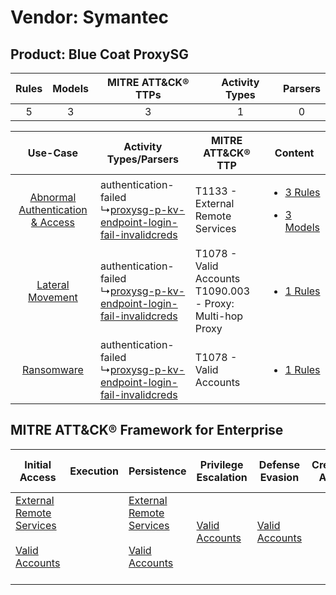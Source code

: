 Vendor: Symantec
================
Product: Blue Coat ProxySG
--------------------------
| Rules | Models | MITRE ATT&CK® TTPs | Activity Types | Parsers |
|:-----:|:------:|:------------------:|:--------------:|:-------:|
|   5   |   3    |         3          |       1        |    0    |

|    Use-Case    | Activity Types/Parsers    | MITRE ATT&CK® TTP    | Content    |
|:----:| ---- | ---- | ---- |
| [Abnormal Authentication & Access](../../../UseCases/uc_abnormal_authentication_&_access.md) |  authentication-failed<br> ↳[proxysg-p-kv-endpoint-login-fail-invalidcreds](Ps/pC_proxysgpkvendpointloginfailinvalidcreds.md)<br> | T1133 - External Remote Services<br>    | [<ul><li>3 Rules</li></ul><ul><li>3 Models</li></ul>](RM/r_m_symantec_blue_coat_proxysg_Abnormal_Authentication_&_Access.md) |
|    [Lateral Movement](../../../UseCases/uc_lateral_movement.md)    |  authentication-failed<br> ↳[proxysg-p-kv-endpoint-login-fail-invalidcreds](Ps/pC_proxysgpkvendpointloginfailinvalidcreds.md)<br> | T1078 - Valid Accounts<br>T1090.003 - Proxy: Multi-hop Proxy<br> | [<ul><li>1 Rules</li></ul>](RM/r_m_symantec_blue_coat_proxysg_Lateral_Movement.md)    |
|    [Ransomware](../../../UseCases/uc_ransomware.md)    |  authentication-failed<br> ↳[proxysg-p-kv-endpoint-login-fail-invalidcreds](Ps/pC_proxysgpkvendpointloginfailinvalidcreds.md)<br> | T1078 - Valid Accounts<br>    | [<ul><li>1 Rules</li></ul>](RM/r_m_symantec_blue_coat_proxysg_Ransomware.md)    |

MITRE ATT&CK® Framework for Enterprise
--------------------------------------
| Initial Access                                                                                                                                   | Execution | Persistence                                                                                                                                      | Privilege Escalation                                                | Defense Evasion                                                     | Credential Access | Discovery | Lateral Movement | Collection | Command and Control                                                                                                                       | Exfiltration | Impact |
| ------------------------------------------------------------------------------------------------------------------------------------------------ | --------- | ------------------------------------------------------------------------------------------------------------------------------------------------ | ------------------------------------------------------------------- | ------------------------------------------------------------------- | ----------------- | --------- | ---------------- | ---------- | ----------------------------------------------------------------------------------------------------------------------------------------- | ------------ | ------ |
| [External Remote Services](https://attack.mitre.org/techniques/T1133)<br><br>[Valid Accounts](https://attack.mitre.org/techniques/T1078)<br><br> |           | [External Remote Services](https://attack.mitre.org/techniques/T1133)<br><br>[Valid Accounts](https://attack.mitre.org/techniques/T1078)<br><br> | [Valid Accounts](https://attack.mitre.org/techniques/T1078)<br><br> | [Valid Accounts](https://attack.mitre.org/techniques/T1078)<br><br> |                   |           |                  |            | [Proxy: Multi-hop Proxy](https://attack.mitre.org/techniques/T1090/003)<br><br>[Proxy](https://attack.mitre.org/techniques/T1090)<br><br> |              |        |
